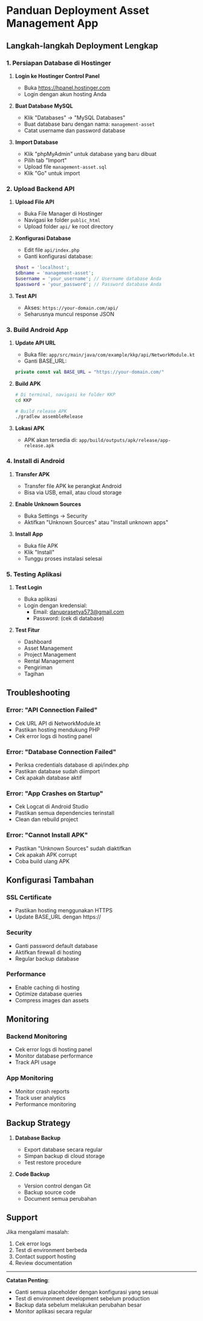 # Panduan Deployment Asset Management App

## Langkah-langkah Deployment Lengkap

### 1. Persiapan Database di Hostinger

1. **Login ke Hostinger Control Panel**
   - Buka https://hpanel.hostinger.com
   - Login dengan akun hosting Anda

2. **Buat Database MySQL**
   - Klik "Databases" → "MySQL Databases"
   - Buat database baru dengan nama: `management-asset`
   - Catat username dan password database

3. **Import Database**
   - Klik "phpMyAdmin" untuk database yang baru dibuat
   - Pilih tab "Import"
   - Upload file `management-asset.sql`
   - Klik "Go" untuk import

### 2. Upload Backend API

1. **Upload File API**
   - Buka File Manager di Hostinger
   - Navigasi ke folder `public_html`
   - Upload folder `api/` ke root directory

2. **Konfigurasi Database**
   - Edit file `api/index.php`
   - Ganti konfigurasi database:
   ```php
   $host = 'localhost';
   $dbname = 'management-asset';
   $username = 'your_username'; // Username database Anda
   $password = 'your_password'; // Password database Anda
   ```

3. **Test API**
   - Akses: `https://your-domain.com/api/`
   - Seharusnya muncul response JSON

### 3. Build Android App

1. **Update API URL**
   - Buka file: `app/src/main/java/com/example/kkp/api/NetworkModule.kt`
   - Ganti BASE_URL:
   ```kotlin
   private const val BASE_URL = "https://your-domain.com/"
   ```

2. **Build APK**
   ```bash
   # Di terminal, navigasi ke folder KKP
   cd KKP
   
   # Build release APK
   ./gradlew assembleRelease
   ```

3. **Lokasi APK**
   - APK akan tersedia di: `app/build/outputs/apk/release/app-release.apk`

### 4. Install di Android

1. **Transfer APK**
   - Transfer file APK ke perangkat Android
   - Bisa via USB, email, atau cloud storage

2. **Enable Unknown Sources**
   - Buka Settings → Security
   - Aktifkan "Unknown Sources" atau "Install unknown apps"

3. **Install App**
   - Buka file APK
   - Klik "Install"
   - Tunggu proses instalasi selesai

### 5. Testing Aplikasi

1. **Test Login**
   - Buka aplikasi
   - Login dengan kredensial:
     - Email: danuprasetya573@gmail.com
     - Password: (cek di database)

2. **Test Fitur**
   - Dashboard
   - Asset Management
   - Project Management
   - Rental Management
   - Pengiriman
   - Tagihan

## Troubleshooting

### Error: "API Connection Failed"
- Cek URL API di NetworkModule.kt
- Pastikan hosting mendukung PHP
- Cek error logs di hosting panel

### Error: "Database Connection Failed"
- Periksa credentials database di api/index.php
- Pastikan database sudah diimport
- Cek apakah database aktif

### Error: "App Crashes on Startup"
- Cek Logcat di Android Studio
- Pastikan semua dependencies terinstall
- Clean dan rebuild project

### Error: "Cannot Install APK"
- Pastikan "Unknown Sources" sudah diaktifkan
- Cek apakah APK corrupt
- Coba build ulang APK

## Konfigurasi Tambahan

### SSL Certificate
- Pastikan hosting menggunakan HTTPS
- Update BASE_URL dengan https://

### Security
- Ganti password default database
- Aktifkan firewall di hosting
- Regular backup database

### Performance
- Enable caching di hosting
- Optimize database queries
- Compress images dan assets

## Monitoring

### Backend Monitoring
- Cek error logs di hosting panel
- Monitor database performance
- Track API usage

### App Monitoring
- Monitor crash reports
- Track user analytics
- Performance monitoring

## Backup Strategy

1. **Database Backup**
   - Export database secara regular
   - Simpan backup di cloud storage
   - Test restore procedure

2. **Code Backup**
   - Version control dengan Git
   - Backup source code
   - Document semua perubahan

## Support

Jika mengalami masalah:
1. Cek error logs
2. Test di environment berbeda
3. Contact support hosting
4. Review documentation

---

**Catatan Penting**: 
- Ganti semua placeholder dengan konfigurasi yang sesuai
- Test di environment development sebelum production
- Backup data sebelum melakukan perubahan besar
- Monitor aplikasi secara regular 